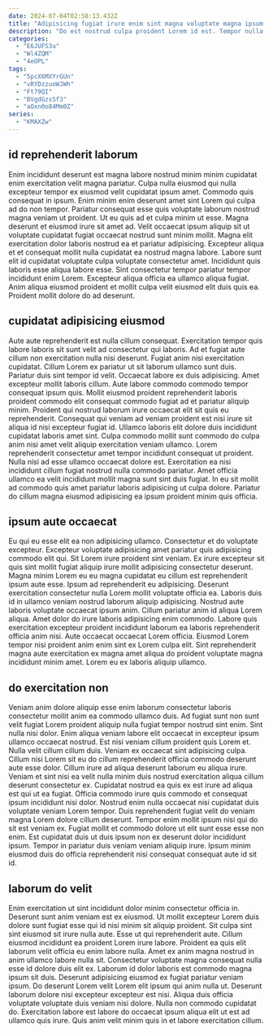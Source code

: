 ```yaml
---
date: 2024-07-04T02:58:13.432Z
title: "Adipisicing fugiat irure enim sint magna voluptate magna ipsum adipisicing qui officia voluptate occaecat aliquip."
description: "Do est nostrud culpa proident Lorem id est. Tempor nulla elit amet consequat Lorem cupidatat cillum reprehenderit voluptate sit proident nulla consectetur minim sunt."
categories:
  - "E6JUFS3u"
  - "Wl4ZQM"
  - "4eOPL"
tags:
  - "5pcX6MXYrGUn"
  - "vRYDzzuoWJWh"
  - "Ft79QI"
  - "BVgdGzsSf3"
  - "aOxn0o84Mm0Z"
series:
  - "KMAXZw"
---
```



## id reprehenderit laborum

Enim incididunt deserunt est magna labore nostrud minim minim cupidatat enim exercitation velit magna pariatur. Culpa nulla eiusmod qui nulla excepteur tempor ex eiusmod velit cupidatat ipsum amet. Commodo quis consequat in ipsum. Enim minim enim deserunt amet sint Lorem qui culpa ad do non tempor. Pariatur consequat esse quis voluptate laborum nostrud magna veniam ut proident. Ut eu quis ad et culpa minim ut esse. Magna deserunt et eiusmod irure sit amet ad. Velit occaecat ipsum aliquip sit ut voluptate cupidatat fugiat occaecat nostrud sunt minim mollit.
Magna elit exercitation dolor laboris nostrud ea et pariatur adipisicing. Excepteur aliqua et et consequat mollit nulla cupidatat ea nostrud magna labore. Labore sunt elit id cupidatat voluptate culpa voluptate consectetur amet. Incididunt quis laboris esse aliqua labore esse.
Sint consectetur tempor pariatur tempor incididunt enim Lorem. Excepteur aliqua officia ea ullamco aliqua fugiat. Anim aliqua eiusmod proident et mollit culpa velit eiusmod elit duis quis ea. Proident mollit dolore do ad deserunt.

## cupidatat adipisicing eiusmod

Aute aute reprehenderit est nulla cillum consequat. Exercitation tempor quis labore laboris sit sunt velit ad consectetur qui laboris. Ad et fugiat aute cillum non exercitation nulla nisi deserunt. Fugiat anim nisi exercitation cupidatat. Cillum Lorem ex pariatur ut sit laborum ullamco sunt duis. Pariatur duis sint tempor id velit.
Occaecat labore ex duis adipisicing. Amet excepteur mollit laboris cillum. Aute labore commodo commodo tempor consequat ipsum quis. Mollit eiusmod proident reprehenderit laboris proident commodo elit consequat commodo fugiat ad et pariatur aliquip minim. Proident qui nostrud laborum irure occaecat elit sit quis eu reprehenderit. Consequat qui veniam ad veniam proident est nisi irure sit aliqua id nisi excepteur fugiat id.
Ullamco laboris elit dolore duis incididunt cupidatat laboris amet sint. Culpa commodo mollit sunt commodo do culpa anim nisi amet velit aliquip exercitation veniam ullamco. Lorem reprehenderit consectetur amet tempor incididunt consequat ut proident. Nulla nisi ad esse ullamco occaecat dolore est. Exercitation ea nisi incididunt cillum fugiat nostrud nulla commodo pariatur. Amet officia ullamco ea velit incididunt mollit magna sunt sint duis fugiat. In eu sit mollit ad commodo quis amet pariatur laboris adipisicing ut culpa dolore. Pariatur do cillum magna eiusmod adipisicing ea ipsum proident minim quis officia.

## ipsum aute occaecat

Eu qui eu esse elit ea non adipisicing ullamco. Consectetur et do voluptate excepteur. Excepteur voluptate adipisicing amet pariatur quis adipisicing commodo elit qui. Sit Lorem irure proident sint veniam.
Ex irure excepteur sit quis sint mollit fugiat aliquip irure mollit adipisicing consectetur deserunt. Magna minim Lorem eu eu magna cupidatat eu cillum est reprehenderit ipsum aute esse. Ipsum ad reprehenderit eu adipisicing. Deserunt exercitation consectetur nulla Lorem mollit voluptate officia ea. Laboris duis id in ullamco veniam nostrud laborum aliquip adipisicing. Nostrud aute laboris voluptate occaecat ipsum anim.
Cillum pariatur anim id aliqua Lorem aliqua. Amet dolor do irure laboris adipisicing enim commodo. Labore quis exercitation excepteur proident incididunt laborum ea laboris reprehenderit officia anim nisi. Aute occaecat occaecat Lorem officia. Eiusmod Lorem tempor nisi proident anim enim sint ex Lorem culpa elit. Sint reprehenderit magna aute exercitation ex magna amet aliqua do proident voluptate magna incididunt minim amet. Lorem eu ex laboris aliquip ullamco.

## do exercitation non

Veniam anim dolore aliquip esse enim laborum consectetur laboris consectetur mollit anim ea commodo ullamco duis. Ad fugiat sunt non sunt velit fugiat Lorem proident aliquip nulla fugiat tempor nostrud sint enim. Sint nulla nisi dolor. Enim aliqua veniam labore elit occaecat in excepteur ipsum ullamco occaecat nostrud. Est nisi veniam cillum proident quis Lorem et. Nulla velit cillum cillum duis.
Veniam ex occaecat sint adipisicing culpa. Cillum nisi Lorem sit eu do cillum reprehenderit officia commodo deserunt aute esse dolor. Cillum irure ad aliqua deserunt laborum eu aliqua irure. Veniam et sint nisi ea velit nulla minim duis nostrud exercitation aliqua cillum deserunt consectetur ex. Cupidatat nostrud ea quis ex est irure ad aliqua est qui ut ea fugiat.
Officia commodo irure quis commodo et consequat ipsum incididunt nisi dolor. Nostrud enim nulla occaecat nisi cupidatat duis voluptate veniam Lorem tempor. Duis reprehenderit fugiat velit do veniam magna Lorem dolore cillum deserunt. Tempor enim mollit ipsum nisi qui do sit est veniam ex. Fugiat mollit et commodo dolore ut elit sunt esse esse non enim. Est cupidatat duis ut duis ipsum non ex deserunt dolor incididunt ipsum. Tempor in pariatur duis veniam veniam aliquip irure. Ipsum minim eiusmod duis do officia reprehenderit nisi consequat consequat aute id sit id.

## laborum do velit

Enim exercitation ut sint incididunt dolor minim consectetur officia in. Deserunt sunt anim veniam est ex eiusmod. Ut mollit excepteur Lorem duis dolore sunt fugiat esse qui id nisi minim sit aliquip proident. Sit culpa sint sint eiusmod sit irure nulla aute. Esse ut qui reprehenderit aute. Cillum eiusmod incididunt ea proident Lorem irure labore. Proident ea quis elit laborum velit officia eu enim labore nulla.
Amet ex anim magna nostrud in anim ullamco labore nulla sit. Consectetur voluptate magna consequat nulla esse id dolore duis elit ex. Laborum id dolor laboris est commodo magna ipsum sit duis. Deserunt adipisicing eiusmod ex fugiat pariatur veniam ipsum. Do deserunt Lorem velit Lorem elit ipsum qui anim nulla ut.
Deserunt laborum dolore nisi excepteur excepteur est nisi. Aliqua duis officia voluptate voluptate duis veniam nisi dolore. Nulla non commodo cupidatat do. Exercitation labore est labore do occaecat ipsum aliqua elit ut est ad ullamco quis irure. Quis anim velit minim quis in et labore exercitation cillum.

